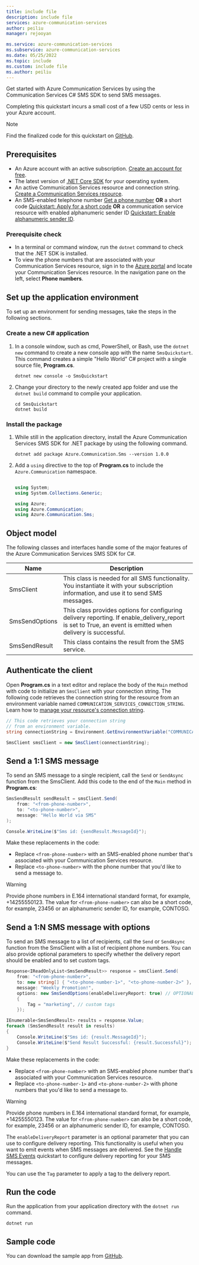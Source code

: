 ```yaml
---
title: include file
description: include file
services: azure-communication-services
author: peiliu
manager: rejooyan

ms.service: azure-communication-services
ms.subservice: azure-communication-services
ms.date: 05/25/2022
ms.topic: include
ms.custom: include file
ms.author: peiliu
---
```


Get started with Azure Communication Services by using the Communication Services C# SMS SDK to send SMS messages.

Completing this quickstart incurs a small cost of a few USD cents or less in your Azure account.

> [!NOTE]
> Find the finalized code for this quickstart on [GitHub](https://github.com/Azure-Samples/communication-services-dotnet-quickstarts/tree/main/SendSMS).

## Prerequisites

- An Azure account with an active subscription. [Create an account for free](https://azure.microsoft.com/free/?WT.mc_id=A261C142F).
- The latest version of [.NET Core SDK](https://dotnet.microsoft.com/download/dotnet-core) for your operating system.
- An active Communication Services resource and connection string. [Create a Communication Services resource](../../create-communication-resource.md).
- An SMS-enabled telephone number [Get a phone number](../../telephony/get-phone-number.md) **OR** a short code [Quickstart: Apply for a short code](https://learn.microsoft.com/en-us/azure/communication-services/quickstarts/sms/apply-for-short-code) **OR** a communication service resource with enabled alphanumeric sender ID [Quickstart: Enable alphanumeric sender ID](https://learn.microsoft.com/en-us/azure/communication-services/quickstarts/sms/apply-for-short-code).

### Prerequisite check

- In a terminal or command window, run the `dotnet` command to check that the .NET SDK is installed.
- To view the phone numbers that are associated with your Communication Services resource, sign in to the [Azure portal](https://portal.azure.com/) and locate your Communication Services resource. In the navigation pane on the left, select **Phone numbers**.

## Set up the application environment

To set up an environment for sending messages, take the steps in the following sections.

### Create a new C# application

1. In a console window, such as cmd, PowerShell, or Bash, use the `dotnet new` command to create a new console app with the name `SmsQuickstart`. This command creates a simple "Hello World" C# project with a single source file, **Program.cs**.

   ```console
   dotnet new console -o SmsQuickstart
   ```

1. Change your directory to the newly created app folder and use the `dotnet build` command to compile your application.

   ```console
   cd SmsQuickstart
   dotnet build
   ```

### Install the package

1. While still in the application directory, install the Azure Communication Services SMS SDK for .NET package by using the following command.

   ```console
   dotnet add package Azure.Communication.Sms --version 1.0.0
   ```

1. Add a `using` directive to the top of **Program.cs** to include the `Azure.Communication` namespace.

   ```csharp

   using System;
   using System.Collections.Generic;

   using Azure;
   using Azure.Communication;
   using Azure.Communication.Sms;

   ```

## Object model

The following classes and interfaces handle some of the major features of the Azure Communication Services SMS SDK for C#.

| Name                                       | Description                                                                                                                                                       |
| ------------------------------------------ | ----------------------------------------------------------------------------------------------------------------------------------------------------------------- |
| SmsClient     | This class is needed for all SMS functionality. You instantiate it with your subscription information, and use it to send SMS messages.                           |
| SmsSendOptions | This class provides options for configuring delivery reporting. If enable_delivery_report is set to True, an event is emitted when delivery is successful. |
| SmsSendResult               | This class contains the result from the SMS service.                                          |

## Authenticate the client

Open **Program.cs** in a text editor and replace the body of the `Main` method with code to initialize an `SmsClient` with your connection string. The following code retrieves the connection string for the resource from an environment variable named `COMMUNICATION_SERVICES_CONNECTION_STRING`. Learn how to [manage your resource's connection string](../../create-communication-resource.md#store-your-connection-string).


```csharp
// This code retrieves your connection string
// from an environment variable.
string connectionString = Environment.GetEnvironmentVariable("COMMUNICATION_SERVICES_CONNECTION_STRING");

SmsClient smsClient = new SmsClient(connectionString);
```

## Send a 1:1 SMS message

To send an SMS message to a single recipient, call the `Send` or `SendAsync` function from the SmsClient. Add this code to the end of the `Main` method in **Program.cs**:

```csharp
SmsSendResult sendResult = smsClient.Send(
    from: "<from-phone-number>",
    to: "<to-phone-number>",
    message: "Hello World via SMS"
);

Console.WriteLine($"Sms id: {sendResult.MessageId}");
```

Make these replacements in the code:

- Replace `<from-phone-number>` with an SMS-enabled phone number that's associated with your Communication Services resource.
- Replace `<to-phone-number>` with the phone number that you'd like to send a message to.

> [!WARNING]
> Provide phone numbers in E.164 international standard format, for example, +14255550123. The value for `<from-phone-number>` can also be a short code, for example, 23456 or an alphanumeric sender ID, for example, CONTOSO.

## Send a 1:N SMS message with options

To send an SMS message to a list of recipients, call the `Send` or `SendAsync` function from the SmsClient with a list of recipient phone numbers. You can also provide optional parameters to specify whether the delivery report should be enabled and to set custom tags.

```csharp
Response<IReadOnlyList<SmsSendResult>> response = smsClient.Send(
    from: "<from-phone-number>",
    to: new string[] { "<to-phone-number-1>", "<to-phone-number-2>" },
    message: "Weekly Promotion!",
    options: new SmsSendOptions(enableDeliveryReport: true) // OPTIONAL
    {
        Tag = "marketing", // custom tags
    });

IEnumerable<SmsSendResult> results = response.Value;
foreach (SmsSendResult result in results)
{
    Console.WriteLine($"Sms id: {result.MessageId}");
    Console.WriteLine($"Send Result Successful: {result.Successful}");
}
```

Make these replacements in the code:

- Replace `<from-phone-number>` with an SMS-enabled phone number that's associated with your Communication Services resource.
- Replace `<to-phone-number-1>` and `<to-phone-number-2>` with phone numbers that you'd like to send a message to.

> [!WARNING]
> Provide phone numbers in E.164 international standard format, for example, +14255550123. The value for `<from-phone-number>` can also be a short code, for example, 23456 or an alphanumeric sender ID, for example, CONTOSO.

The `enableDeliveryReport` parameter is an optional parameter that you can use to configure delivery reporting. This functionality is useful when you want to emit events when SMS messages are delivered. See the [Handle SMS Events](../handle-sms-events.md) quickstart to configure delivery reporting for your SMS messages.

You can use the `Tag` parameter to apply a tag to the delivery report.

## Run the code

Run the application from your application directory with the `dotnet run` command.

```console
dotnet run
```

## Sample code

You can download the sample app from [GitHub](https://github.com/Azure-Samples/communication-services-dotnet-quickstarts/tree/main/SendSMS).
